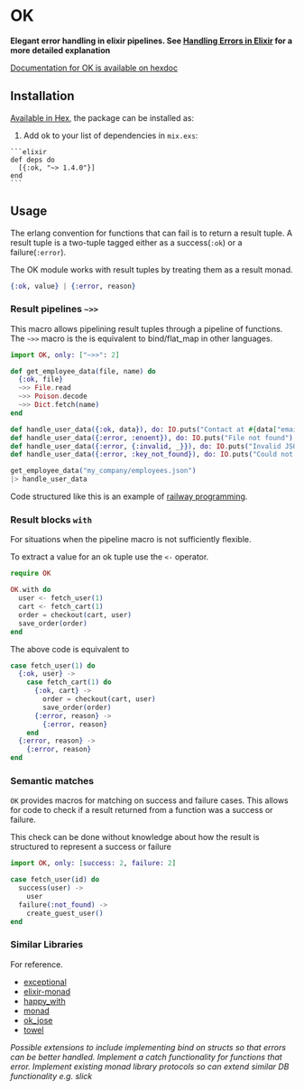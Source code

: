 # OK

**Elegant error handling in elixir pipelines. See [Handling Errors in Elixir](http://insights.workshop14.io/2015/10/18/handling-errors-in-elixir-no-one-say-monad.html) for a more detailed explanation**

[Documentation for OK is available on hexdoc](https://hexdocs.pm/ok)

## Installation

[Available in Hex](https://hex.pm/packages/ok), the package can be installed as:

  1. Add ok to your list of dependencies in `mix.exs`:

    ```elixir
    def deps do
      [{:ok, "~> 1.4.0"}]
    end
    ```

## Usage

The erlang convention for functions that can fail is to return a result tuple.
A result tuple is a two-tuple tagged either as a success(`:ok`) or a failure(`:error`).

The OK module works with result tuples by treating them as a result monad.

```elixir
{:ok, value} | {:error, reason}
```

### Result pipelines `~>>`

This macro allows pipelining result tuples through a pipeline of functions.
The `~>>` macro is the is equivalent to bind/flat_map in other languages.

```elixir
import OK, only: ["~>>": 2]

def get_employee_data(file, name) do
  {:ok, file}
  ~>> File.read
  ~>> Poison.decode
  ~>> Dict.fetch(name)
end

def handle_user_data({:ok, data}), do: IO.puts("Contact at #{data["email"]}")
def handle_user_data({:error, :enoent}), do: IO.puts("File not found")
def handle_user_data({:error, {:invalid, _}}), do: IO.puts("Invalid JSON")
def handle_user_data({:error, :key_not_found}), do: IO.puts("Could not find employee")

get_employee_data("my_company/employees.json")
|> handle_user_data
```

Code structured like this is an example of [railway programming](http://www.zohaib.me/railway-programming-pattern-in-elixir/).

### Result blocks `with`

For situations when the pipeline macro is not sufficiently flexible.

To extract a value for an ok tuple use the `<-` operator.

```elixir
require OK

OK.with do
  user <- fetch_user(1)
  cart <- fetch_cart(1)
  order = checkout(cart, user)
  save_order(order)
end
```

The above code is equivalent to
```elixir
case fetch_user(1) do
  {:ok, user} ->
    case fetch_cart(1) do
      {:ok, cart} ->
        order = checkout(cart, user)
        save_order(order)
      {:error, reason} ->
        {:error, reason}
    end
  {:error, reason} ->
    {:error, reason}
end
```

### Semantic matches

`OK` provides macros for matching on success and failure cases.
This allows for code to check if a result returned from a function was a success or failure.

This check can be done without knowledge about how the result is structured to represent a success or failure

```elixir
import OK, only: [success: 2, failure: 2]

case fetch_user(id) do
  success(user) ->
    user
  failure(:not_found) ->
    create_guest_user()
end
```

### Similar Libraries

For reference.

- [exceptional](https://github.com/expede/exceptional)
- [elixir-monad](https://github.com/nickmeharry/elixir-monad)
- [happy_with](https://github.com/vic/happy_with)
- [monad](https://github.com/rmies/monad)
- [ok_jose](https://github.com/vic/ok_jose)
- [towel](https://github.com/knrz/towel)

*Possible extensions to include implementing bind on structs so that errors can be better handled.
Implement a catch functionality for functions that error.
Implement existing monad library protocols so can extend similar DB functionality e.g. slick*
